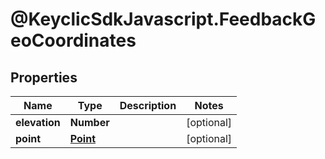 # @KeyclicSdkJavascript.FeedbackGeoCoordinates

## Properties
Name | Type | Description | Notes
------------ | ------------- | ------------- | -------------
**elevation** | **Number** |  | [optional] 
**point** | [**Point**](Point.md) |  | [optional] 



